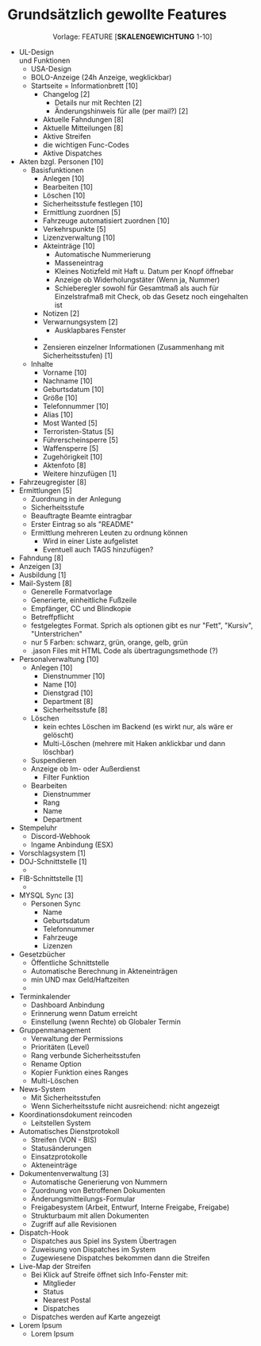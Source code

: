<h1>Grundsätzlich gewollte Features</h1>
<center> Vorlage: FEATURE [<b>SKALENGEWICHTUNG</b> 1-10]<br> </center>
<ul>
    <li>UL-Design <br>und Funktionen</br>
        <ul>
            <li>USA-Design
            <li>BOLO-Anzeige (24h Anzeige, wegklickbar)
            <li>Startseite = Informationbrett [10]
                <ul>
                    <li>Changelog [2]
                        <ul>
                        <li>Details nur mit Rechten [2]
                        <li>Änderungshinweis für alle (per mail?) [2]
                    </ul>
                    <li>Aktuelle Fahndungen [8]
                    <li>Aktuelle Mitteilungen [8]
                    <li>Aktive Streifen
                    <li>die wichtigen Func-Codes
                    <li>Aktive Dispatches
                </ul>
        </ul>
    <li>Akten bzgl. Personen [10]
        <ul>
            <li>Basisfunktionen
                <ul>
                    <li>Anlegen [10]
                    <li>Bearbeiten [10]
                    <li>Löschen [10]
                    <li>Sicherheitsstufe festlegen [10]
                    <li>Ermittlung zuordnen [5]
                    <li>Fahrzeuge automatisiert zuordnen [10]
                    <li>Verkehrspunkte [5]
                    <li>Lizenzverwaltung [10]
                    <li>Akteinträge [10]
                        <ul>
                            <li>Automatische Nummerierung 
                            <li>Masseneintrag
                            <li>Kleines Notizfeld mit Haft u. Datum per Knopf öffnebar 
                            <li>Anzeige ob Widerholungstäter (Wenn ja, Nummer)
                            <li>Schieberegler sowohl für Gesamtmaß als auch für Einzelstrafmaß mit Check, ob das Gesetz noch eingehalten ist
                        </ul>
                    <li>Notizen [2]
                    <li>Verwarnungsystem [2]
                        <ul>
                            <li>Ausklapbares Fenster
                        </ul>
                    <li>
                    <li>Zensieren einzelner Informationen (Zusammenhang mit Sicherheitsstufen) [1]
                </ul>
                <li>Inhalte
                    <ul>
                        <li>Vorname [10]
                        <li>Nachname [10]
                        <li>Geburtsdatum [10]
                        <li>Größe [10]
                        <li>Telefonnummer [10]
                        <li>Alias [10]
                        <li>Most Wanted [5]
                        <li>Terroristen-Status [5]
                        <li>Führerscheinsperre [5]
                        <li>Waffensperre [5]
                        <li>Zugehörigkeit [10]
                        <li>Aktenfoto [8]
                        <li>Weitere hinzufügen [1]
                    </ul>
        </ul>
    <li>Fahrzeugregister [8]
    <li>Ermittlungen [5]
        <ul>
            <li>Zuordnung in der Anlegung
            <li>Sicherheitsstufe
            <li>Beauftragte Beamte eintragbar
            <li>Erster Eintrag so als "README"
            <li>Ermittlung mehreren Leuten zu ordnung können
                <ul>
                    <li>Wird in einer Liste aufgelistet
                    <li>Eventuell auch TAGS hinzufügen?
                </ul>
        </ul>
    <li>Fahndung [8]
    <li>Anzeigen [3]
    <li>Ausbildung [1]
    <li>Mail-System [8]
        <ul>
            <li>Generelle Formatvorlage
            <li>Generierte, einheitliche Fußzeile
            <li>Empfänger, CC und Blindkopie
            <li>Betreffpflicht
            <li>festgelegtes Format. Sprich als optionen gibt es nur "Fett", "Kursiv", "Unterstrichen"
            <li>nur 5 Farben: schwarz, grün, orange, gelb, grün
            <li>.jason Files mit HTML Code als übertragungsmethode (?)
        </ul>
    <li>Personalverwaltung [10]
        <ul>
            <li>Anlegen [10]
                <ul>
                    <li>Dienstnummer [10]
                    <li>Name [10]
                    <li>Dienstgrad [10]
                    <li>Department [8]
                    <li>Sicherheitsstufe [8]
                </ul>
            <li>Löschen
                <ul>
                    <li>kein echtes Löschen im Backend (es wirkt nur, als wäre er gelöscht)
                    <li>Multi-Löschen (mehrere mit Haken anklickbar und dann löschbar)
                </ul>
            <li>Suspendieren
            <li>Anzeige ob Im- oder Außerdienst
                <ul>
                    <li>Filter Funktion
                </ul>
            <li>Bearbeiten
                <ul>
                    <li>Dienstnummer
                    <li>Rang
                    <li>Name
                    <li>Department
                </ul>
        </ul>
    <li>Stempeluhr
        <ul>
            <li>Discord-Webhook
            <li>Ingame Anbindung (ESX)
        </ul>
    <li>Vorschlagsystem [1]
    <li>DOJ-Schnittstelle [1]
        <ul>
            <li>
        </ul>
    <li>FIB-Schnittstelle [1]
        <ul>
            <li>
        </ul>
    <li>MYSQL Sync [3]
        <ul>
        <li>Personen Sync
            <ul>
                <li>Name
                <li>Geburtsdatum
                <li>Telefonnummer
                <li>Fahrzeuge
                <li>Lizenzen
            </ul>
        </ul>
    <li>Gesetzbücher
        <ul>
            <li>Öffentliche Schnittstelle
            <li>Automatische Berechnung in Akteneinträgen
            <li>min UND max Geld/Haftzeiten
            <li>
        </ul>
    <li>Terminkalender
        <ul>
            <li>Dashboard Anbindung
            <li>Erinnerung wenn Datum erreicht
            <li>Einstellung (wenn Rechte) ob Globaler Termin
        </ul>
    <li>Gruppenmanagement
        <ul>
            <li>Verwaltung der Permissions
            <li>Prioritäten (Level)
            <li>Rang verbunde Sicherheitsstufen
            <li>Rename Option
            <li>Kopier Funktion eines Ranges
            <li>Multi-Löschen
        </ul>
    <li>News-System
        <ul>
            <li>Mit Sicherheitsstufen
            <li>Wenn Sicherheitsstufe nicht ausreichend: nicht angezeigt
        </ul>
    <li>Koordinationsdokument reincoden
        <ul>
            <li>Leitstellen System
        </ul>
    <li>Automatisches Dienstprotokoll
        <ul>
            <li>Streifen (VON - BIS)
            <li>Statusänderungen
            <li>Einsatzprotokolle
            <li>Akteneinträge
        </ul>
    <li>Dokumentenverwaltung [3]
        <ul>
            <li>Automatische Generierung von Nummern
            <li>Zuordnung von Betroffenen Dokumenten
            <li>Änderungsmitteilungs-Formular
            <li>Freigabesystem (Arbeit, Entwurf, Interne Freigabe, Freigabe)
            <li>Strukturbaum mit allen Dokumenten
            <li>Zugriff auf alle Revisionen
        </ul>
    <li>Dispatch-Hook
        <ul>
            <li>Dispatches aus Spiel ins System Übertragen
            <li>Zuweisung von Dispatches im System
            <li>Zugewiesene Dispatches bekommen dann die Streifen
        </ul>
    <li>Live-Map der Streifen
        <ul>
            <li>Bei Klick auf Streife öffnet sich Info-Fenster mit:
                <ul>
                    <li>Mitglieder
                    <li>Status
                    <li>Nearest Postal
                    <li>Dispatches
                </ul>
            <li>Dispatches werden auf Karte angezeigt
        </ul>
    <li>Lorem Ipsum
        <ul>
            <li>Lorem Ipsum
        </ul>
    </li>
</ul>